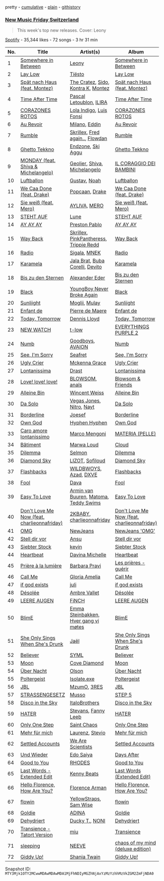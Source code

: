 pretty - [cumulative](/playlists/cumulative/37i9dQZF1DX3crNbt46mRU.md) - [plain](/playlists/plain/37i9dQZF1DX3crNbt46mRU) - [githistory](https://github.githistory.xyz/mackorone/spotify-playlist-archive/blob/main/playlists/plain/37i9dQZF1DX3crNbt46mRU)

### [New Music Friday Switzerland](https://open.spotify.com/playlist/37i9dQZF1DX3crNbt46mRU)

> This week's top new releases\. Cover: Leony

[Spotify](https://open.spotify.com/user/spotify) - 35,344 likes - 72 songs - 3 hr 31 min

| No. | Title | Artist(s) | Album | Length |
|---|---|---|---|---|
| 1 | [Somewhere in Between](https://open.spotify.com/track/28Md4QAt1UceyovDOLe1GG) | [Leony](https://open.spotify.com/artist/2NpPlwwDVYR5dIj0F31EcC) | [Somewhere in Between](https://open.spotify.com/album/1Dxfq2WMWe48f7YSO5DzSp) | 2:36 |
| 2 | [Lay Low](https://open.spotify.com/track/0zKbDrEXKpnExhGQRe9dxt) | [Tiësto](https://open.spotify.com/artist/2o5jDhtHVPhrJdv3cEQ99Z) | [Lay Low](https://open.spotify.com/album/0EYKSXXTsON8ZA95BuCoXn) | 2:33 |
| 3 | [Spät nach Haus \(feat\. Montez\)](https://open.spotify.com/track/7lkYdyKCN44Lc5saKwIGhP) | [The Cratez](https://open.spotify.com/artist/3pVfscwg2QxhdHtk966inb), [Sido](https://open.spotify.com/artist/4Yttlv9ndGjCDCVLqM7ACq), [Kontra K](https://open.spotify.com/artist/4lDiJcOJ2GLCK6p9q5BgfK), [Montez](https://open.spotify.com/artist/5ZY4M2aGiTaZQEP6HfqeJc) | [Spät nach Haus \(feat\. Montez\)](https://open.spotify.com/album/0nZAAJ1Ww4VpBjxk88gCXc) | 2:30 |
| 4 | [Time After Time](https://open.spotify.com/track/0W98yebOu4MC2ULhurYbAZ) | [Pascal Letoublon](https://open.spotify.com/artist/0oXTS2yHUnuji1R7kc9J9a), [ILIRA](https://open.spotify.com/artist/6mzs66iVW15C5iLt0JLt41) | [Time After Time](https://open.spotify.com/album/2xl4YF1t2nMHIooLxeipdx) | 2:52 |
| 5 | [CORAZONES ROTOS](https://open.spotify.com/track/7r5QwyDzxyikU1Kbkfz6FM) | [Lola Indigo](https://open.spotify.com/artist/3bvfu2KAve4lPHrhEFDZna), [Luis Fonsi](https://open.spotify.com/artist/4V8Sr092TqfHkfAA5fXXqG) | [CORAZONES ROTOS](https://open.spotify.com/album/28V2AlGwC1tF5Ph9f5WGy4) | 3:50 |
| 6 | [Au Revoir](https://open.spotify.com/track/4HkRGYJYn1Y99uXpqTyOI6) | [Milano](https://open.spotify.com/artist/4Jd9XCHzRXTB7ZPPVzJoUm), [Eddin](https://open.spotify.com/artist/2Diqn1jFkehRd9MVDGKGdq) | [Au Revoir](https://open.spotify.com/album/3PE0mVKw3fqzBxS1mZBI9Z) | 2:29 |
| 7 | [Rumble](https://open.spotify.com/track/1GfBLbAhZUWdseuDqhocmn) | [Skrillex](https://open.spotify.com/artist/5he5w2lnU9x7JFhnwcekXX), [Fred again..](https://open.spotify.com/artist/4oLeXFyACqeem2VImYeBFe), [Flowdan](https://open.spotify.com/artist/07CimrZi5vs9iEao47TNQ4) | [Rumble](https://open.spotify.com/album/6YVJQPJNzHbqgBblpMSPUi) | 2:26 |
| 8 | [Ghetto Tekkno](https://open.spotify.com/track/2q7srMvO0mexRQuP1DBMfM) | [Endzone](https://open.spotify.com/artist/7uK2QScoOUkqq8tvtvBIL7), [Ski Aggu](https://open.spotify.com/artist/6CP5wWvO8oIxedESJNCN4H) | [Ghetto Tekkno](https://open.spotify.com/album/1naNqEEXEchqpQu2PKqmmq) | 1:52 |
| 9 | [MONDAY \(feat\. Shiva & Michelangelo\)](https://open.spotify.com/track/3gMPES6pOosBWxkXAakOxq) | [Geolier](https://open.spotify.com/artist/27LlKWxS3KXW7RRAxN5S8s), [Shiva](https://open.spotify.com/artist/2K5nCggbhSZ00YCYP5qkZS), [Michelangelo](https://open.spotify.com/artist/1K7IC4qha4KEXySo6yZmnH) | [IL CORAGGIO DEI BAMBINI](https://open.spotify.com/album/5FAlSQMZ4j8pPa4sp0ZB4K) | 2:45 |
| 10 | [Luftballon](https://open.spotify.com/track/5w1KF2w0e8W1EEHsCJYYCf) | [Gustav](https://open.spotify.com/artist/2WmxTCUVOyGsqn4GA7VxuC), [Noah](https://open.spotify.com/artist/4lR4w01uPOblBqpIAzuCzL) | [Luftballon](https://open.spotify.com/album/1kofnvzxmIRyNCqWVA5Kkh) | 2:52 |
| 11 | [We Caa Done \(feat\. Drake\)](https://open.spotify.com/track/6rb3wFQ66EWR7DcPG0oEE1) | [Popcaan](https://open.spotify.com/artist/62DmErcU7dqZbJaDqwsqzR), [Drake](https://open.spotify.com/artist/3TVXtAsR1Inumwj472S9r4) | [We Caa Done \(feat\. Drake\)](https://open.spotify.com/album/4yJNcgX3otzDbMMyrdJBN5) | 4:05 |
| 12 | [Sie weiß \(feat\. Mero\)](https://open.spotify.com/track/7DyDjhZMEIK5Ied4juTCyc) | [AYLIVA](https://open.spotify.com/artist/2rEVnwCPBeGkWMv425KoG1), [MERO](https://open.spotify.com/artist/5wyWp867LWGjFmYZXVSFnZ) | [Sie weiß \(feat\. Mero\)](https://open.spotify.com/album/3ixrTwmXyX8EByoYXCEhpX) | 2:31 |
| 13 | [STEHT AUF](https://open.spotify.com/track/5B9T4SvYOwqO5z7DOKWTlv) | [Lune](https://open.spotify.com/artist/3pMYJHAY5ErzmJQVWb8VX6) | [STEHT AUF](https://open.spotify.com/album/132iuD4lmA1j6J8YGjhEom) | 2:46 |
| 14 | [AY AY AY](https://open.spotify.com/track/4sqIbiX3BwlYU2rT4Vuc8K) | [Preston Pablo](https://open.spotify.com/artist/5TvdGhdmRObqOkU6eGfXb5) | [AY AY AY](https://open.spotify.com/album/0w4CVUIq7lxJ5jXaTEELQ6) | 2:20 |
| 15 | [Way Back](https://open.spotify.com/track/2mobDDzkskezluhIzhM7Sg) | [Skrillex](https://open.spotify.com/artist/5he5w2lnU9x7JFhnwcekXX), [PinkPantheress](https://open.spotify.com/artist/78rUTD7y6Cy67W1RVzYs7t), [Trippie Redd](https://open.spotify.com/artist/6Xgp2XMz1fhVYe7i6yNAax) | [Way Back](https://open.spotify.com/album/01VCnhIMf2hE6FePTapW54) | 1:59 |
| 16 | [Radio](https://open.spotify.com/track/3FN3jsZTdt5sU6NRcIgUKK) | [Sigala](https://open.spotify.com/artist/1IueXOQyABrMOprrzwQJWN), [MNEK](https://open.spotify.com/artist/7uMh23xWiuR7zsNkuNcm2G) | [Radio](https://open.spotify.com/album/7udcz2WCVMk58UsJ7cPXH9) | 3:15 |
| 17 | [Karamela](https://open.spotify.com/track/5OzB1aRQqUFg0l7ccgRaSs) | [Jala Brat](https://open.spotify.com/artist/6C1X5Uh3DPIkC2gaVq00BL), [Buba Corelli](https://open.spotify.com/artist/3ekwV8Mt8DgZvmuK2futxG), [Devito](https://open.spotify.com/artist/0JQ4vokBBqHxHzRb36fSWN) | [Karamela](https://open.spotify.com/album/6uKavtqrGk6qUIH1aSxoZx) | 2:00 |
| 18 | [Bis zu den Sternen](https://open.spotify.com/track/2Xkl5dVEciUtfP1ST9MvBX) | [Alexander Eder](https://open.spotify.com/artist/4AlPM4fME9Zlju99rXyaQE) | [Bis zu den Sternen](https://open.spotify.com/album/4iqirwc3QQwfypnHJcTplV) | 2:32 |
| 19 | [Black](https://open.spotify.com/track/6lyhMxltOaZrzRxRmmc3lU) | [YoungBoy Never Broke Again](https://open.spotify.com/artist/7wlFDEWiM5OoIAt8RSli8b) | [Black](https://open.spotify.com/album/3Qtj7PJlxPZsdWLqIW1I8d) | 2:08 |
| 20 | [Sunliight](https://open.spotify.com/track/5jcih933VV9IAx2EbadFXQ) | [Moglii](https://open.spotify.com/artist/0lIIsJafIVVi3ruN2vFzpS), [Mulay](https://open.spotify.com/artist/6hxUwSTKTLQoKGmKHLle54) | [Sunliight](https://open.spotify.com/album/3iLQyDZQsLcERtVxrNstVJ) | 3:10 |
| 21 | [Enfant de](https://open.spotify.com/track/6z8hRlJeWY33LvjpOQxIkr) | [Pierre de Maere](https://open.spotify.com/artist/13mm5rU1jvWfWG6uQ46ypd) | [Enfant de](https://open.spotify.com/album/0jgDWVC9Wp7XaAd0Zxm9oR) | 2:54 |
| 22 | [Today, Tomorrow](https://open.spotify.com/track/0CuttOovOubFtd4SASo2jq) | [Dennis Lloyd](https://open.spotify.com/artist/3EOEK57CV77D4ovYVcmiyt) | [Today, Tomorrow](https://open.spotify.com/album/2MP5fUieFTtmMBpqKfy88o) | 2:56 |
| 23 | [NEW WATCH](https://open.spotify.com/track/3HihOJceOThzpsbAFCLq9p) | [t\-low](https://open.spotify.com/artist/3tQzzidoPfVifoURnDfgmD) | [EVERYTHINGS PURPLE 2](https://open.spotify.com/album/47a4kY8Uay7LAxtBwAIRFc) | 2:54 |
| 24 | [Numb](https://open.spotify.com/track/7rF8qrVzCGu9gVHO1Q9RdJ) | [Goodboys](https://open.spotify.com/artist/2nm38smINjms1LtczR0Cei), [AVAION](https://open.spotify.com/artist/5oJvmyeWzyeahRtjup3Oys) | [Numb](https://open.spotify.com/album/2reFtZBLjA2S5mO0mgFhv8) | 2:59 |
| 25 | [See, I'm Sorry](https://open.spotify.com/track/5lnlFi4cQ2klADNUAXYXdl) | [Seafret](https://open.spotify.com/artist/4Ly0KABsxlx4fNj63zJTrF) | [See, I'm Sorry](https://open.spotify.com/album/5Q6mUe7IdvCTOXzRQ1uPM9) | 3:34 |
| 26 | [Ugly Crier](https://open.spotify.com/track/6duh2S2a8bVSzoFXJoJUFR) | [Mckenna Grace](https://open.spotify.com/artist/1ZjXhESKpjsv31L7ykuJBE) | [Ugly Crier](https://open.spotify.com/album/1gI5fU6JlZXE0umN1sBOtn) | 2:32 |
| 27 | [Lontanissima](https://open.spotify.com/track/1UK0huQJqSClTqUDRtuGYk) | [Drast](https://open.spotify.com/artist/4e250LmaRPGcp0rbUbJtJm) | [Lontanissima](https://open.spotify.com/album/12K7tP3Bbhgy4VnMOUGgAq) | 2:56 |
| 28 | [Love! love! love!](https://open.spotify.com/track/0VUrBTBFYX8tkGUbWJ5wkD) | [BLOWSOM](https://open.spotify.com/artist/7GG8nWQhwrbobKgJKTaUjI), [anaïs](https://open.spotify.com/artist/5uT4SmzhWTYv1iia2BFnVQ) | [Blowsom & Friends](https://open.spotify.com/album/3ixRxq63i9d7drvJJf8UGs) | 3:22 |
| 29 | [Alleine Bin](https://open.spotify.com/track/7kxcOIq2D2B7MG8hWtyNXQ) | [Wincent Weiss](https://open.spotify.com/artist/12xme1fwd3iGEW7rF9b6tp) | [Alleine Bin](https://open.spotify.com/album/7tX9lEa39fXJTLOtY7lVOl) | 2:51 |
| 30 | [Da Solo](https://open.spotify.com/track/7FvU0v2HZGnW4Mf4YNCgI3) | [Vegas Jones](https://open.spotify.com/artist/4b3MWJACM6T1QwGKoFe7pp), [Nitro](https://open.spotify.com/artist/6jQZzWW3JlEtcRDSzFVKSP), [Nayt](https://open.spotify.com/artist/7tmTvmqgTBcX88ZrSHByrD) | [Da Solo](https://open.spotify.com/album/3TNK4YfObvW4VpTdJRCpkV) | 3:30 |
| 31 | [Borderline](https://open.spotify.com/track/54SmecWdCNXBjAXBuVrSV6) | [Joesef](https://open.spotify.com/artist/28EyduqESEOVMO6vglvaUZ) | [Borderline](https://open.spotify.com/album/2vFRIrn95QJ37C8E31aAcz) | 3:34 |
| 32 | [Own God](https://open.spotify.com/track/1daQPOJKlGdGzSVYRVrXte) | [Hyphen Hyphen](https://open.spotify.com/artist/5KQuLhckFhcox1K9UCgLuV) | [Own God](https://open.spotify.com/album/61ZtrzU9Jk7LnItAQW0HDl) | 3:20 |
| 33 | [Caro amore lontanissimo](https://open.spotify.com/track/2a0PBds4yPuKjO6BDv4He8) | [Marco Mengoni](https://open.spotify.com/artist/3xGlLcG9CUrs5MvFkSLOS5) | [MATERIA \(PELLE\)](https://open.spotify.com/album/1pSQb52etjAs8zulyJYYrw) | 4:26 |
| 34 | [Bâtiment](https://open.spotify.com/track/7HxYJbClLyojdDkMPLBghR) | [Marwa Loud](https://open.spotify.com/artist/46wEUZyujVrFSrdCnTKQmV) | [Cloud](https://open.spotify.com/album/217M10Fi7Xd6PtIYx5cU1Q) | 3:03 |
| 35 | [Dilemma](https://open.spotify.com/track/2gzIBLyvnC0EFsIhZja8S1) | [Selmon](https://open.spotify.com/artist/0hKUUP3J5Dc69cQur3U2nV) | [Dilemma](https://open.spotify.com/album/4ZHkjQS6kLmQKwa6cdP2gK) | 2:14 |
| 36 | [Diamond Sky](https://open.spotify.com/track/4RGTwTk5Vd5uzDshtlYwW7) | [LIZOT](https://open.spotify.com/artist/12A83CWwFiyXy90ScLWPIe), [Sofiloud](https://open.spotify.com/artist/6pGgP4CDlYMumihpD3CAwm) | [Diamond Sky](https://open.spotify.com/album/7v6VMKg4Q3L3jbHGqjt0KK) | 2:23 |
| 37 | [Flashbacks](https://open.spotify.com/track/5tqMqakILBlR5hGkvTvoxR) | [WILDBWOYS](https://open.spotify.com/artist/44yXVrsMTsKGUBHZsYFZNq), [Azad](https://open.spotify.com/artist/7LQLsKs1Qulq0BxYdhRnBU), [DXVE](https://open.spotify.com/artist/5WaWH4bt6sGHjuQaFYQAWJ) | [Flashbacks](https://open.spotify.com/album/2WYqJGvjW0oWUJ79PbsjtB) | 2:05 |
| 38 | [Fool](https://open.spotify.com/track/5QgGskSF5QeTPl99cg9KFz) | [Dava](https://open.spotify.com/artist/2fyrK060Qol9hgj9vNITPu) | [Fool](https://open.spotify.com/album/3qVqJaNTwXt7wKfoiodAif) | 2:34 |
| 39 | [Easy To Love](https://open.spotify.com/track/36fFojPImg5YSuktc7ph3j) | [Armin van Buuren](https://open.spotify.com/artist/0SfsnGyD8FpIN4U4WCkBZ5), [Matoma](https://open.spotify.com/artist/4YXycRbyyAE0wozTk7QMEq), [Teddy Swims](https://open.spotify.com/artist/33qOK5uJ8AR2xuQQAhHump) | [Easy To Love](https://open.spotify.com/album/5yFZxRJaW7Vrc7lV8cXl7s) | 2:31 |
| 40 | [Don't Love Me Now \(feat\. charlieonnafriday\)](https://open.spotify.com/track/1uWHol8i8GaYEDFq2MsH1p) | [2KBABY](https://open.spotify.com/artist/4mkjpWbFO45SyaHiM9GOVE), [charlieonnafriday](https://open.spotify.com/artist/1hmTCch4tWOJmdqkf8nSRA) | [Don't Love Me Now \(feat\. charlieonnafriday\)](https://open.spotify.com/album/0pXAMS6EMJqb8mKIvQhxKd) | 2:02 |
| 41 | [OMG](https://open.spotify.com/track/65FftemJ1DbbZ45DUfHJXE) | [NewJeans](https://open.spotify.com/artist/6HvZYsbFfjnjFrWF950C9d) | [NewJeans 'OMG'](https://open.spotify.com/album/45ozep8uHHnj5CCittuyXj) | 3:32 |
| 42 | [Stell dir vor](https://open.spotify.com/track/7G2e6MjT6zp1eq7UU7nC8L) | [Ansu](https://open.spotify.com/artist/62TYO8MQIPGNVne59x3AqS) | [Stell dir vor](https://open.spotify.com/album/6OPTVgAtWcfZYlMT409vsp) | 1:49 |
| 43 | [Siebter Stock](https://open.spotify.com/track/2xu3onUQ6gVEew67vrg9wK) | [kevin](https://open.spotify.com/artist/3AnRJXttxRO7191Fxwkaxz) | [Siebter Stock](https://open.spotify.com/album/6YBnuieH84eqIIAsGZVOa1) | 3:02 |
| 44 | [Heartbeat](https://open.spotify.com/track/4QlRUzRXS4fCyrlVBLXg8r) | [Davina Michelle](https://open.spotify.com/artist/6OG9fZ1LKXyL0hShRmmnq1) | [Heartbeat](https://open.spotify.com/album/6BK9a0A1iFK11y9FvFDTvl) | 3:18 |
| 45 | [Prière à la lumière](https://open.spotify.com/track/2fTZuAtwUhlQEB3zAvkykL) | [Barbara Pravi](https://open.spotify.com/artist/3L4wiBOSDLkJ18OISXZDA8) | [Les prières \- guérir](https://open.spotify.com/album/3xWFIW7ROsdBjOBzCe4X5X) | 3:56 |
| 46 | [Call Me](https://open.spotify.com/track/3QuuA6BDnTpXclzmSHo8nL) | [Gloria Amelia](https://open.spotify.com/artist/5gMKfeiCXcEjRQn6cfQnxD) | [Call Me](https://open.spotify.com/album/2gbWyo1YKC0XVXHDU4zyPu) | 2:43 |
| 47 | [if god exists](https://open.spotify.com/track/67a92RebKQYDT1nWX83m3X) | [juli](https://open.spotify.com/artist/5487GXfTBjjtBLxVEC9BbV) | [if god exists](https://open.spotify.com/album/6U6WGGmyaVqAiT5JfFEi9u) | 2:25 |
| 48 | [Désolée](https://open.spotify.com/track/5Fh6e9j4GMVZsVjau05WvW) | [Ambre Vallet](https://open.spotify.com/artist/3XG0Fsu7FMHXU7ZWlg5NRF) | [Désolée](https://open.spotify.com/album/14rQsCcgIcJ7YjxSk5RZ7u) | 3:00 |
| 49 | [LEERE AUGEN](https://open.spotify.com/track/7qqZZt1ey8D2OBRkccCakO) | [FiNCH](https://open.spotify.com/artist/1ZyqnbV7Brg5LgyS4EZCUD) | [LEERE AUGEN](https://open.spotify.com/album/6ik1OcdVYKnuJjGWciH8Gw) | 2:58 |
| 50 | [BlimE](https://open.spotify.com/track/1qxsnAxrgjvPRMcGbsYTgW) | [Emma Steinbakken](https://open.spotify.com/artist/3GIadM69XShFZNB3gP67Td), [Hver gang vi møtes](https://open.spotify.com/artist/24Lqq3mnesl7IljSVFEBEO) | [BlimE](https://open.spotify.com/album/30lEqkTPTQLcwFh5bfkJd6) | 2:57 |
| 51 | [She Only Sings When She's Drunk](https://open.spotify.com/track/3bIj3T9gBsKcG687QcDedS) | [Jaël](https://open.spotify.com/artist/0z0YozcOIqw3EDJnU2NgOe) | [She Only Sings When She's Drunk](https://open.spotify.com/album/6B22VXu4AczUs1Ix3p42vN) | 4:27 |
| 52 | [Believer](https://open.spotify.com/track/4QthYp34wrGAPQEvbz9QNS) | [SYML](https://open.spotify.com/artist/6AyATGg7mDgBlZ4N5uNog0) | [Believer](https://open.spotify.com/album/0h77eG0HVYZ2ki4T9qIHou) | 4:23 |
| 53 | [Moon](https://open.spotify.com/track/22RhgnzLFHIF464EPyuGrw) | [Cove Diamond](https://open.spotify.com/artist/2BElGCSX2adO5TEMe07ESf) | [Moon](https://open.spotify.com/album/7rNzg6y7JL7lxCrRs43Xk9) | 3:04 |
| 54 | [Über Nacht](https://open.spotify.com/track/3HSAVeO0W3UJaHlmtHMLYN) | [Olson](https://open.spotify.com/artist/3JtuxOs4xRaE4r0S50WcSI) | [Über Nacht](https://open.spotify.com/album/5K9xADOi8t6PUaOcU7b37R) | 2:46 |
| 55 | [Poltergeist](https://open.spotify.com/track/68CQySa6pXdkVTmH1nio7D) | [Isolate.exe](https://open.spotify.com/artist/6awzrpxHXHtibHWUv86jVI) | [Poltergeist](https://open.spotify.com/album/25y2eF6i5f9yMtGjXdxmzj) | 3:08 |
| 56 | [JBL](https://open.spotify.com/track/2ei82gcX3KuOWuqaTaqOhb) | [MzumO](https://open.spotify.com/artist/71Y5BVR2HPFrz2wBttFtvu), [3RES](https://open.spotify.com/artist/1EAywD99KfRI6uscuYGPAQ) | [JBL](https://open.spotify.com/album/3Cut48bRxV1bg5mgLnye1O) | 3:21 |
| 57 | [STRASSENGESETZ](https://open.spotify.com/track/2GNw0lxtQCN5WTQ0COjcmC) | [Musso](https://open.spotify.com/artist/2FyxcdLSH7XqsfJE6Iu0tJ) | [STEP 5](https://open.spotify.com/album/1mKwGjM6JPDTrlHtywSVbQ) | 2:10 |
| 58 | [Disco in the Sky](https://open.spotify.com/track/7Le70JiyWgR9sVNhHPjEN5) | [ItaloBrothers](https://open.spotify.com/artist/5nkYRuiIHg2xXHFC8bfosJ) | [Disco in the Sky](https://open.spotify.com/album/5VW6dvBN0aX8ZU9DNSE3LK) | 2:30 |
| 59 | [HATER](https://open.spotify.com/track/0Rl8HIKoK8SVlKEG0o8dAk) | [Stevans](https://open.spotify.com/artist/2Svj1vIED1AA2ZuHbe3aeX), [Fanny Leeb](https://open.spotify.com/artist/30dASh3mTA4sks8jyEeZoq) | [HATER](https://open.spotify.com/album/7gnlWtA81cxWGEdeRaKyFL) | 3:31 |
| 60 | [Only One Step](https://open.spotify.com/track/39BDYcqHkYN16G237UD6WF) | [Saint Chaos](https://open.spotify.com/artist/6OE6isNAneV3vtdxKih5fg) | [Only One Step](https://open.spotify.com/album/6EdtXXoIdur2N8Ztn3YKND) | 2:42 |
| 61 | [Mehr für mich](https://open.spotify.com/track/41XjPG2XMRZbf88vA4E6F7) | [Laurenz](https://open.spotify.com/artist/2SxLNXXcBhIYkH8EkSfJm5), [Stevio](https://open.spotify.com/artist/3RN5xNByg87vUHz3D692lM) | [Mehr für mich](https://open.spotify.com/album/1srHm13AUN2BPPDgV0IgZT) | 2:21 |
| 62 | [Settled Accounts](https://open.spotify.com/track/00yPQxPinyr2Ofvuvu2jXs) | [We Are Scientists](https://open.spotify.com/artist/35YNL4wwv11ZkmeWWL51y7) | [Settled Accounts](https://open.spotify.com/album/40vmturVgi5PpqT5O0Ultv) | 3:41 |
| 63 | [Und Wieder](https://open.spotify.com/track/3F8cwy3d4cvhuW3dII54br) | [Edo Saiya](https://open.spotify.com/artist/0PVPI2jOWDJtWpOxrXnT6F) | [Days After](https://open.spotify.com/album/4hU6rSfAhTcXrnNIo0GFCR) | 2:00 |
| 64 | [Good to You](https://open.spotify.com/track/53qqPV5HAqX31Nj9Mr1qNe) | [RHODES](https://open.spotify.com/artist/07FfkbljNIdl45Ijlh1aXS) | [Good to You](https://open.spotify.com/album/5f43PoVkqQjAXWIU14Djux) | 3:45 |
| 65 | [Last Words \- Extended Edit](https://open.spotify.com/track/2088esDCuzCzbCpjaFKriO) | [Kenny Beats](https://open.spotify.com/artist/1rHOtdmGNr5vcYNw5v7QGC) | [Last Words \(Extended Edit\)](https://open.spotify.com/album/4CaOaq3dNi7N0S6oZ7JbSW) | 2:04 |
| 66 | [Hello Florence, How Are You?](https://open.spotify.com/track/0WII8HWOY0oYYpVNscWPDo) | [Florence Arman](https://open.spotify.com/artist/2OTqocUdUt52tEuCd1sJ15) | [Hello Florence, How Are You?](https://open.spotify.com/album/3GVON6N4X0E395w9Ai1cbc) | 4:15 |
| 67 | [flowin](https://open.spotify.com/track/0jLy6TsVB5BXETcIt143dy) | [YellowStraps](https://open.spotify.com/artist/772hWD0N94gYjnVhrqE7lx), [Sam Wise](https://open.spotify.com/artist/4CCjWYtowoZyWAl03Iih5P) | [flowin](https://open.spotify.com/album/40I1ZFROFIEm8RdKfnQna1) | 3:12 |
| 68 | [Goldie](https://open.spotify.com/track/7JVQPmfDPewmopecL4zdSB) | [ADINA](https://open.spotify.com/artist/7vTbiP6c44jIgnQTDfpc4Y) | [Goldie](https://open.spotify.com/album/7CkRyV9rbQniBkhMUe3Jgs) | 2:06 |
| 69 | [Dehydriert](https://open.spotify.com/track/3yhUlZhAtpZaDCMRAs6o7E) | [Ducky T.](https://open.spotify.com/artist/7KJl09yTcrdozkPujCvBxC), [NONI](https://open.spotify.com/artist/224ViDqdVyhQAga2BystL6) | [Dehydriert](https://open.spotify.com/album/6pufZ7riNQKe2uScphmKeI) | 3:22 |
| 70 | [Transience \- Tatort Version](https://open.spotify.com/track/5dtv71bIyU4QDQnVIb4PAY) | [miu](https://open.spotify.com/artist/7t0guqO9rqAJgJa4IUdDxS) | [Transience](https://open.spotify.com/album/108rIDxA9fJW5aGOoYN5YB) | 3:31 |
| 71 | [sleeping](https://open.spotify.com/track/434ctJVa6kGbXNQRO7wOsW) | [NEEVE](https://open.spotify.com/artist/6Ais7UkieGvrmSxQ8eAull) | [chaos of my mind \(deluxe edition\)](https://open.spotify.com/album/7zOD7hDhSdEiCT0vxgaTLK) | 3:44 |
| 72 | [Giddy Up!](https://open.spotify.com/track/4NdJlsPyvXz15LySCNoL2W) | [Shania Twain](https://open.spotify.com/artist/5e4Dhzv426EvQe3aDb64jL) | [Giddy Up!](https://open.spotify.com/album/55ur1fpimHIf1A63SP2Xwy) | 2:42 |

Snapshot ID: `MTY3Mjk1OTY2MCwwMDAwMDAwMDA1MjFhNDIyMGZhNjAxYzMzYzhhMzVkZGM2ZmFjNDA0`

